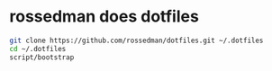 # rossedman does dotfiles

```sh
git clone https://github.com/rossedman/dotfiles.git ~/.dotfiles
cd ~/.dotfiles
script/bootstrap
```
